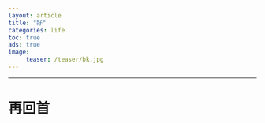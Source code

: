 ```yaml
---
layout: article
title: "好"
categories: life
toc: true
ads: true
image:
     teaser: /teaser/bk.jpg
---
```


---

# 再回首